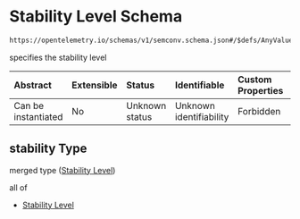 # Stability Level Schema

```txt
https://opentelemetry.io/schemas/v1/semconv.schema.json#/$defs/AnyValueSemanticConvention/properties/stability
```

specifies the stability level

| Abstract            | Extensible | Status         | Identifiable            | Custom Properties | Additional Properties | Access Restrictions | Defined In                                                                           |
| :------------------ | :--------- | :------------- | :---------------------- | :---------------- | :-------------------- | :------------------ | :----------------------------------------------------------------------------------- |
| Can be instantiated | No         | Unknown status | Unknown identifiability | Forbidden         | Allowed               | none                | [semconv.schema.json\*](../../../schemas/semconv.schema.json "open original schema") |

## stability Type

merged type ([Stability Level](../any/semconv-opentelemetry-semantic-convention-schema-definitions-any-value-properties-stability-level.md))

all of

* [Stability Level](../any/semconv-opentelemetry-semantic-convention-schema-definitions-any-value-properties-stability-level-allof-stability-level.md "check type definition")
